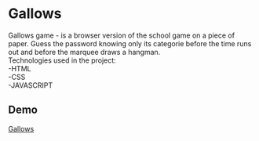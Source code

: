 # Gallows
Gallows game - is a browser version of the school game on a piece of paper. Guess the password knowing only its categorie before the time runs out and before the marquee draws a hangman.<br>
Technologies used in the project:<br>
-HTML<br>
-CSS<br>
-JAVASCRIPT<br>
## Demo
[Gallows](https://dominikblak.github.io/Gallows/Wisielec.html)
